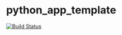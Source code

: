 # python_app_template

[![Build Status](https://travis-ci.org/tigranza/python_app_template.svg?branch=master)](https://travis-ci.org/tigranza/python_app_template)
